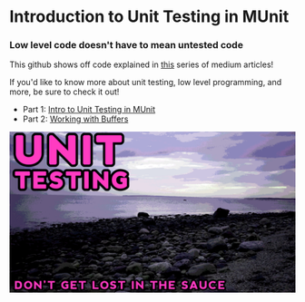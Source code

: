 # Introduction to Unit Testing in MUnit
### Low level code doesn't have to mean untested code

This github shows off code explained in [this](https://blog.devgenius.io/introduction-to-unit-testing-in-munit-4ce7e24ff3f4) series of medium articles!

If you'd like to know more about unit testing, low level programming, and more, be sure to check it out!

- Part 1: [Intro to Unit Testing in MUnit](https://blog.devgenius.io/introduction-to-unit-testing-in-munit-4ce7e24ff3f4)
- Part 2: [Working with Buffers](https://blog.devgenius.io/learning-to-test-buffers-in-mips-a43f10393f86)

<img src="unittesting.png" />
